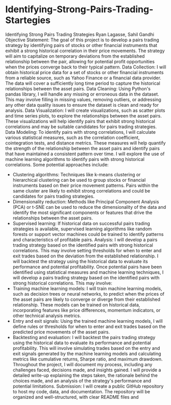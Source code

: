 # Identifying-Strong-Pairs-Trading-Startegies

Identifying Strong Pairs Trading Strategies
Ryan Lagasse, Sahil Gandhi
Objective Statement:
The goal of this project is to develop a pairs trading strategy by identifying pairs of
stocks or other financial instruments that exhibit a strong historical correlation in their
price movements. The strategy will aim to capitalize on temporary deviations from the
established relationship between the pair, allowing for potential profit opportunities when
the prices converge back to their typical pattern.
Data Collection:
I will obtain historical price data for a set of stocks or other financial instruments from a
reliable source, such as Yahoo Finance or a financial data provider. The data will cover
a sufficiently long time period to capture the historical relationships between the asset
pairs.
Data Cleaning:
Using Python's pandas library, I will handle any missing or erroneous data in the
dataset. This may involve filling in missing values, removing outliers, or addressing any
other data quality issues to ensure the dataset is clean and ready for analysis.
Data Visualization:
I will create visualizations, such as scatter plots and time series plots, to explore the
relationships between the asset pairs. These visualizations will help identify pairs that
exhibit strong historical correlations and may be suitable candidates for pairs trading
strategies.
Data Modeling:
To identify pairs with strong correlations, I will calculate various statistical measures,
such as the correlation coefficient, cointegration tests, and distance metrics. These
measures will help quantify the strength of the relationship between the asset pairs and
identify pairs that have maintained a consistent pattern over time. I will explore the use
of machine learning algorithms to identify pairs with strong historical correlations. Some
potential approaches include:
- Clustering algorithms: Techniques like k-means clustering or hierarchical
clustering can be used to group stocks or financial instruments based on their
price movement patterns. Pairs within the same cluster are likely to exhibit strong
correlations and could be candidates for pairs trading strategies.
- Dimensionality reduction: Methods like Principal Component Analysis (PCA) or
t-SNE can be used to reduce the dimensionality of the data and identify the most
significant components or features that drive the relationships between the asset
pairs.
- Supervised learning: If historical data on successful pairs trading strategies is
available, supervised learning algorithms like random forests or support vector
machines could be trained to identify patterns and characteristics of profitable
pairs.
Analysis:
I will develop a pairs trading strategy based on the identified pairs with strong historical
correlations. This may involve setting thresholds for when to enter and exit trades based
on the deviation from the established relationship. I will backtest the strategy using the
historical data to evaluate its performance and potential profitability. Once potential pairs
have been identified using statistical measures and machine learning techniques, I will
develop a pairs trading strategy based on the identified pairs with strong historical
correlations. This may involve:
- Training machine learning models: I will train machine learning models, such as
decision trees or neural networks, to predict when the prices of the asset pairs
are likely to converge or diverge from their established relationship. These
models can be trained on historical data, incorporating features like price
differences, momentum indicators, or other technical analysis metrics.
- Entry and exit signals: Using the trained machine learning models, I will define
rules or thresholds for when to enter and exit trades based on the predicted price
movements of the asset pairs.
- Backtesting and evaluation: I will backtest the pairs trading strategy using the
historical data to evaluate its performance and potential profitability. This will
involve simulating trades based on the entry and exit signals generated by the
machine learning models and calculating metrics like cumulative returns, Sharpe
ratio, and maximum drawdown.
Throughout the project, I will document my process, including any challenges faced,
decisions made, and insights gained. I will provide a detailed write-up explaining the
steps taken, the rationale behind the choices made, and an analysis of the strategy's
performance and potential limitations.
Submission:
I will create a public GitHub repository to host my code, data, and documentation. The
repository will be organized and well-structured, with clear README files and
